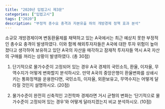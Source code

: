 ```yaml
---
title: "2020년 입법고시 제3문"
categories: ["입법고시"]
tags: ["2020"]
description: "부정적 총수요 충격과 자본유출 하의 개방경제 정책 효과 분석"
---
```


소규모 개방경제이며 변동환율제를 채택하고 있는 A국에서는 최근 예상치 못한 부정적인 총수요 충격이 발생하였다. 이와 함께 해외투자자들은 A국에 대한 투자 위험이 높아졌다고 생각하여 보유하고 있던 A국의 자산을 매각하고 잠재적 투자자들 역시 A국 자산의 구매를 꺼리는 상황이 발생하였다. (총 30점)

1) 단기적으로 물가수준이 고정되어 있는 경우 A국 경제의 국민소득, 환율, 이자율, 무역수지가 어떻게 변화할지 분석하시오. 만약 A국의 중앙은행이 환율변화를 상쇄시키는 통화정책을 운용한다면, 국민소득, 이자율, 외환보유고, 무역수지는 어떻게 달라질 것인지 설명하시오. (20점)

2) 물가수준이 완전히 신축적인 고전학파 경제라면 거시 균형의 변화는 ‘단기적으로 물가수준이 고정되어 있는 경우’와 어떻게 달라지겠는지 비교 분석하시오. (10점)
